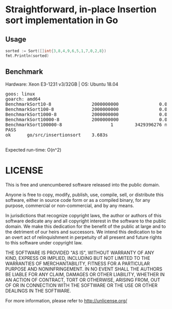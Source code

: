 # Straightforward, in-place <strong>Insertion sort</strong> implementation in Go
## Usage
```go
sorted := Sort([]int{3,8,4,9,6,5,1,7,0,2,8})
fmt.Println(sorted)
```

## Benchmark
Hardware: Xeon E3-1231 v3/32GB | 
OS: Ubuntu 18.04
<pre>
goos: linux
goarch: amd64
BenchmarkSort10-8               2000000000               0.00 ns/op
BenchmarkSort100-8              2000000000               0.00 ns/op
BenchmarkSort1000-8             2000000000               0.00 ns/op
BenchmarkSort10000-8            2000000000               0.02 ns/op
BenchmarkSort100000-8                  1        3429396276 ns/op
PASS
ok      go/src/insertionsort    3.683s

</pre>
Expected run-time: O(n^2)

# LICENSE
This is free and unencumbered software released into the public domain.

Anyone is free to copy, modify, publish, use, compile, sell, or
distribute this software, either in source code form or as a compiled
binary, for any purpose, commercial or non-commercial, and by any
means.

In jurisdictions that recognize copyright laws, the author or authors
of this software dedicate any and all copyright interest in the
software to the public domain. We make this dedication for the benefit
of the public at large and to the detriment of our heirs and
successors. We intend this dedication to be an overt act of
relinquishment in perpetuity of all present and future rights to this
software under copyright law.

THE SOFTWARE IS PROVIDED "AS IS", WITHOUT WARRANTY OF ANY KIND,
EXPRESS OR IMPLIED, INCLUDING BUT NOT LIMITED TO THE WARRANTIES OF
MERCHANTABILITY, FITNESS FOR A PARTICULAR PURPOSE AND NONINFRINGEMENT.
IN NO EVENT SHALL THE AUTHORS BE LIABLE FOR ANY CLAIM, DAMAGES OR
OTHER LIABILITY, WHETHER IN AN ACTION OF CONTRACT, TORT OR OTHERWISE,
ARISING FROM, OUT OF OR IN CONNECTION WITH THE SOFTWARE OR THE USE OR
OTHER DEALINGS IN THE SOFTWARE.

For more information, please refer to <http://unlicense.org/>